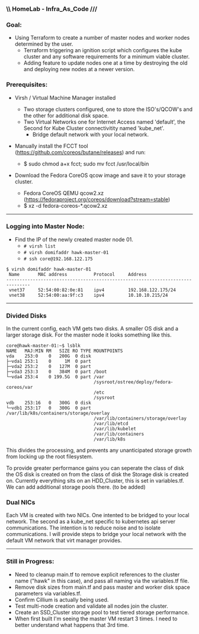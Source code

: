 ### \\\ HomeLab - Infra_As_Code ///

### Goal:
- Using Terraform to create a number of master nodes and worker nodes determined by the user.
    - Terraform triggering an ignition script which configures the kube cluster and any software requirements for a minimum viable cluster.
    - Adding feature to update nodes one at a time by destroying the old and deploying new nodes at a newer version. 


### Prerequisites: 
- Virsh / Virtual Machine Manager installed
    - Two storage clusters configured, one to store the ISO's/QCOW's and the other for additional disk space.
    - Two Virtual Networks one for Internet Access named 'default', the Second for Kube Cluster connectivitity named 'kube_net'.
      - Bridge default network with your local network.

- Manually install the FCCT tool (https://github.com/coreos/butane/releases) and run:
    - $ sudo chmod a+x fcct; sudo mv fcct /usr/local/bin

- Download the Fedora CoreOS qcow image and save it to your storage cluster.
    - Fedora CoreOS QEMU qcow2.xz (https://fedoraproject.org/coreos/download?stream=stable)
    - $  xz -d fedora-coreos-*.qcow2.xz

---

### Logging into Master Node:
- Find the IP of the newly created master node 01. 
    - `# virsh list`
    - `# virsh domifaddr hawk-master-01`
    - `# ssh core@192.168.122.175`

```
$ virsh domifaddr hawk-master-01
 Name       MAC address          Protocol     Address
-------------------------------------------------------------------------------
 vnet37     52:54:00:82:0e:81    ipv4         192.168.122.175/24
 vnet38     52:54:00:aa:9f:c3    ipv4         10.10.10.215/24
```

---

### Divided Disks
In the current config, each VM gets two disks. A smaller OS disk and a larger storage disk. For the master node it looks something like this.

```
core@hawk-master-01:~$ lsblk
NAME   MAJ:MIN RM   SIZE RO TYPE MOUNTPOINTS
vda    253:0    0   200G  0 disk 
├─vda1 253:1    0     1M  0 part 
├─vda2 253:2    0   127M  0 part 
├─vda3 253:3    0   384M  0 part /boot
└─vda4 253:4    0 199.5G  0 part /var
                                 /sysroot/ostree/deploy/fedora-coreos/var
                                 /etc
                                 /sysroot
vdb    253:16   0   300G  0 disk 
└─vdb1 253:17   0   300G  0 part /var/lib/k8s/containers/storage/overlay
                                 /var/lib/containers/storage/overlay
                                 /var/lib/etcd
                                 /var/lib/kubelet
                                 /var/lib/containers
                                 /var/lib/k8s
```

This divides the processing, and prevents any unanticipated storage growth from locking up the root filesystem. 

To provide greater performance gains you can seperate the class of disk the OS disk is created on from the class of disk the Storage disk is created on. Currently everything sits on an HDD_Cluster, this is set in variables.tf. We can add additional storage pools there. (to be added)


### Dual NICs
Each VM is created with two NICs. One intented to be bridged to your local network. The second as a kube_net specific to kubernetes api server communications. The intention is to reduce noise and to isolate communications. 
I will provide steps to bridge your local network with the default VM network that virt manager provides. 


---

### Still in Progress:
- Need to cleanup main.tf to remove explicit references to the cluster name ("hawk" in this case), and pass all naming via the variables.tf file.
- Remove disk sizes from main.tf and pass master and worker disk space parameters via variables.tf.
- Confirm Cillium is actually being used. 
- Test multi-node creation and validate all nodes join the cluster. 
- Create an SSD_Cluster storage pool to test tiered storage performance. 
- When first built I'm seeing the master VM restart 3 times. I need to better understand what happens that 3rd time. 
